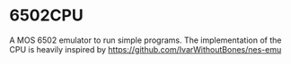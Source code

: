 # 6502CPU
A MOS 6502 emulator to run simple programs. 
The implementation of the CPU is heavily inspired by 
https://github.com/IvarWithoutBones/nes-emu
